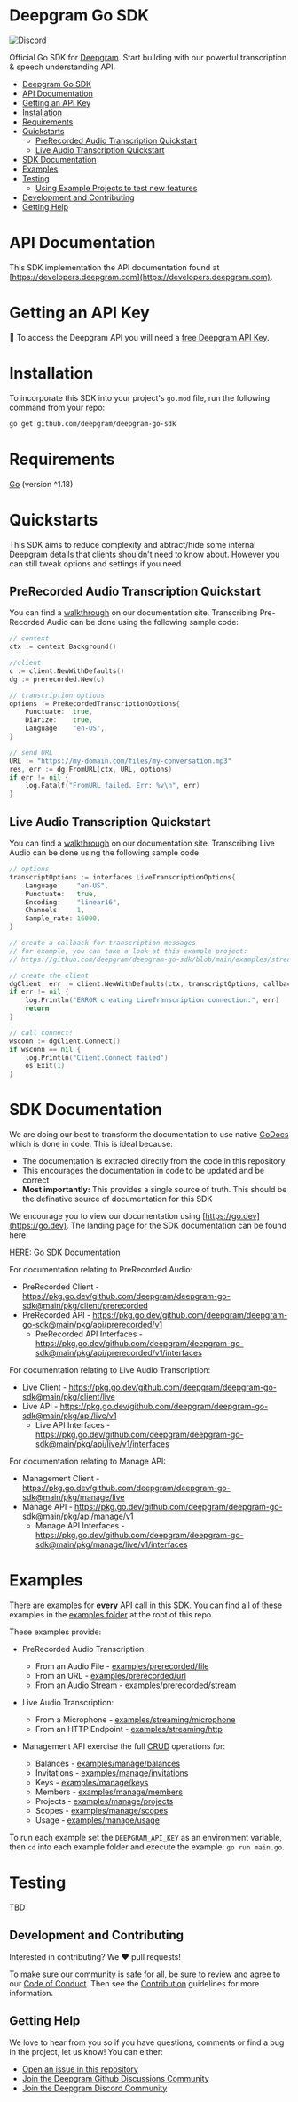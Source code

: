 # Deepgram Go SDK

[![Discord](https://dcbadge.vercel.app/api/server/xWRaCDBtW4?style=flat)](https://discord.gg/xWRaCDBtW4)

Official Go SDK for [Deepgram](https://www.deepgram.com/). Start building with our powerful transcription & speech understanding API.

* [Deepgram Go SDK](#deepgram-go-sdk)
* [API Documentation](#api-documentation)
* [Getting an API Key](#getting-an-api-key)
* [Installation](#installation)
* [Requirements](#requirements)
* [Quickstarts](#quickstarts)
  * [PreRecorded Audio Transcription Quickstart](#prerecorded-audio-transcription-quickstart)
  * [Live Audio Transcription Quickstart](#live-audio-transcription-quickstart)
* [SDK Documentation](#sdk-documentation)
* [Examples](#examples)
* [Testing](#testing)
  * [Using Example Projects to test new features](#using-example-projects-to-test-new-features)
* [Development and Contributing](#development-and-contributing)
* [Getting Help](#getting-help)

# API Documentation

This SDK implementation the API documentation found at [https://developers.deepgram.com](https://developers.deepgram.com).

# Getting an API Key

🔑 To access the Deepgram API you will need a [free Deepgram API Key](https://console.deepgram.com/signup?jump=keys).

# Installation

To incorporate this SDK into your project's `go.mod` file, run the following command from your repo:

```bash
go get github.com/deepgram/deepgram-go-sdk
```

# Requirements

[Go](https://go.dev/doc/install) (version ^1.18)

# Quickstarts

This SDK aims to reduce complexity and abtract/hide some internal Deepgram details that clients shouldn't need to know about.  However you can still tweak options and settings if you need.

## PreRecorded Audio Transcription Quickstart

You can find a [walkthrough](https://developers.deepgram.com/docs/pre-recorded-audio-transcription) on our documentation site. Transcribing Pre-Recorded Audio can be done using the following sample code:

```go
// context
ctx := context.Background()

//client
c := client.NewWithDefaults()
dg := prerecorded.New(c)

// transcription options
options := PreRecordedTranscriptionOptions{
	Punctuate:  true,
	Diarize:    true,
	Language:   "en-US",
}	

// send URL
URL := "https://my-domain.com/files/my-conversation.mp3"
res, err := dg.FromURL(ctx, URL, options)
if err != nil {
	log.Fatalf("FromURL failed. Err: %v\n", err)
}
```

## Live Audio Transcription Quickstart

You can find a [walkthrough](https://developers.deepgram.com/docs/live-streaming-audio-transcription) on our documentation site. Transcribing Live Audio can be done using the following sample code:

```go
// options
transcriptOptions := interfaces.LiveTranscriptionOptions{
	Language:    "en-US",
	Punctuate:   true,
	Encoding:    "linear16",
	Channels:    1,
	Sample_rate: 16000,
}

// create a callback for transcription messages
// for example, you can take a look at this example project:
// https://github.com/deepgram/deepgram-go-sdk/blob/main/examples/streaming/microphone/main.go

// create the client
dgClient, err := client.NewWithDefaults(ctx, transcriptOptions, callback)
if err != nil {
	log.Println("ERROR creating LiveTranscription connection:", err)
	return
}

// call connect!
wsconn := dgClient.Connect()
if wsconn == nil {
	log.Println("Client.Connect failed")
	os.Exit(1)
}
```

# SDK Documentation

We are doing our best to transform the documentation to use native [GoDocs](https://go.dev/blog/godoc) which is done in code. This is ideal because:

- The documentation is extracted directly from the code in this repository
- This encourages the documentation in code to be updated and be correct
- **Most importantly:** This provides a single source of truth. This should be the definative source of documentation for this SDK

We encourage you to view our documentation using [https://go.dev](https://go.dev). The landing page for the SDK documentation can be found here:

HERE: [Go SDK Documentation](https://pkg.go.dev/github.com/deepgram/deepgram-go-sdk@main)

For documentation relating to PreRecorded Audio:
- PreRecorded Client - https://pkg.go.dev/github.com/deepgram/deepgram-go-sdk@main/pkg/client/prerecorded
- PreRecorded API - https://pkg.go.dev/github.com/deepgram/deepgram-go-sdk@main/pkg/api/prerecorded/v1
    - PreRecorded API Interfaces - https://pkg.go.dev/github.com/deepgram/deepgram-go-sdk@main/pkg/api/prerecorded/v1/interfaces

 For documentation relating to Live Audio Transcription:
- Live Client - https://pkg.go.dev/github.com/deepgram/deepgram-go-sdk@main/pkg/client/live
- Live API - https://pkg.go.dev/github.com/deepgram/deepgram-go-sdk@main/pkg/api/live/v1
    - Live API Interfaces - https://pkg.go.dev/github.com/deepgram/deepgram-go-sdk@main/pkg/api/live/v1/interfaces

For documentation relating to Manage API:
- Management Client - https://pkg.go.dev/github.com/deepgram/deepgram-go-sdk@main/pkg/manage/live
- Manage API - https://pkg.go.dev/github.com/deepgram/deepgram-go-sdk@main/pkg/api/manage/v1
    - Manage API Interfaces - https://pkg.go.dev/github.com/deepgram/deepgram-go-sdk@main/pkg/manage/live/v1/interfaces

# Examples

There are examples for **every** API call in this SDK. You can find all of these examples in the [examples folder](https://github.com/deepgram/deepgram-go-sdk/tree/main/examples) at the root of this repo.

These examples provide:

- PreRecorded Audio Transcription:

    - From an Audio File - [examples/prerecorded/file](https://github.com/deepgram/deepgram-go-sdk/blob/main/examples/prerecorded/file/main.go)
    - From an URL - [examples/prerecorded/url](https://github.com/deepgram/deepgram-go-sdk/blob/main/examples/prerecorded/url/main.go)
    - From an Audio Stream - [examples/prerecorded/stream](https://github.com/deepgram/deepgram-go-sdk/blob/main/examples/prerecorded/stream/main.go)

- Live Audio Transcription:

    - From a Microphone - [examples/streaming/microphone](https://github.com/deepgram/deepgram-go-sdk/blob/main/examples/streaming/microphone/main.go)
    - From an HTTP Endpoint - [examples/streaming/http](https://github.com/deepgram/deepgram-go-sdk/blob/main/examples/streaming/http/main.go)

- Management API exercise the full [CRUD](https://en.wikipedia.org/wiki/Create,_read,_update_and_delete) operations for:

    - Balances - [examples/manage/balances](https://github.com/deepgram/deepgram-go-sdk/blob/main/examples/manage/balances/main.go)
    - Invitations - [examples/manage/invitations](https://github.com/deepgram/deepgram-go-sdk/blob/main/examples/manage/invitations/main.go)
    - Keys - [examples/manage/keys](https://github.com/deepgram/deepgram-go-sdk/blob/main/examples/manage/keys/main.go)
    - Members - [examples/manage/members](https://github.com/deepgram/deepgram-go-sdk/blob/main/examples/manage/members/main.go)
    - Projects - [examples/manage/projects](https://github.com/deepgram/deepgram-go-sdk/blob/main/examples/manage/projects/main.go)
    - Scopes - [examples/manage/scopes](https://github.com/deepgram/deepgram-go-sdk/blob/main/examples/manage/scopes/main.go)
    - Usage - [examples/manage/usage](https://github.com/deepgram/deepgram-go-sdk/blob/main/examples/manage/usage/main.go)

To run each example set the `DEEPGRAM_API_KEY` as an environment variable, then `cd` into each example folder and execute the example: `go run main.go`.

# Testing

TBD

## Development and Contributing

Interested in contributing? We ❤️ pull requests!

To make sure our community is safe for all, be sure to review and agree to our [Code of Conduct](https://github.com/deepgram/deepgram-go-sdk/blob/main/.github/CODE_OF_CONDUCT.md). Then see the [Contribution](https://github.com/deepgram/deepgram-go-sdk/blob/main/.github/CONTRIBUTING.md) guidelines for more information.

## Getting Help

We love to hear from you so if you have questions, comments or find a bug in the
project, let us know! You can either:

- [Open an issue in this repository](https://github.com/deepgram/deepgram-dotnet-sdk/issues/new)
- [Join the Deepgram Github Discussions Community](https://github.com/orgs/deepgram/discussions)
- [Join the Deepgram Discord Community](https://discord.gg/xWRaCDBtW4)

